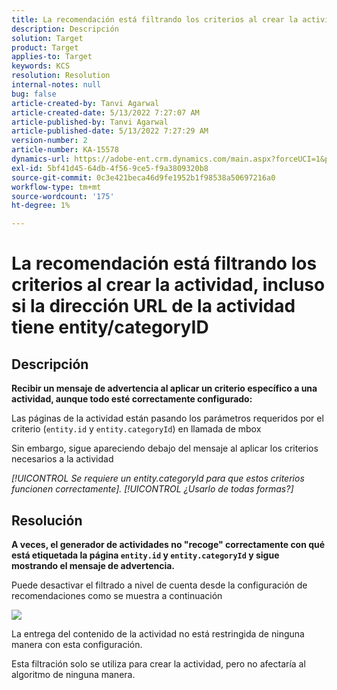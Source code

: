 ```yaml
---
title: La recomendación está filtrando los criterios al crear la actividad, incluso si la dirección URL de la actividad tiene entity/categoryID
description: Descripción
solution: Target
product: Target
applies-to: Target
keywords: KCS
resolution: Resolution
internal-notes: null
bug: false
article-created-by: Tanvi Agarwal
article-created-date: 5/13/2022 7:27:07 AM
article-published-by: Tanvi Agarwal
article-published-date: 5/13/2022 7:27:29 AM
version-number: 2
article-number: KA-15578
dynamics-url: https://adobe-ent.crm.dynamics.com/main.aspx?forceUCI=1&pagetype=entityrecord&etn=knowledgearticle&id=60604013-8ed2-ec11-a7b5-00224809c27a
exl-id: 5bf41d45-64db-4f56-9ce5-f9a3809320b8
source-git-commit: 0c3e421beca46d9fe1952b1f98538a50697216a0
workflow-type: tm+mt
source-wordcount: '175'
ht-degree: 1%

---
```


# La recomendación está filtrando los criterios al crear la actividad, incluso si la dirección URL de la actividad tiene entity/categoryID

## Descripción


<b>Recibir un mensaje de advertencia al aplicar un criterio específico a una actividad, aunque todo esté correctamente configurado:</b>

Las páginas de la actividad están pasando los parámetros requeridos por el criterio (`entity.id` y `entity.categoryId`) en llamada de mbox 

Sin embargo, sigue apareciendo debajo del mensaje al aplicar los criterios necesarios a la actividad

*[!UICONTROL Se requiere un entity.categoryId para que estos criterios funcionen correctamente]. [!UICONTROL ¿Usarlo de todas formas?]*


## Resolución


<b>A veces, el generador de actividades no &quot;recoge&quot; correctamente con qué está etiquetada la página `entity.id` y `entity.categoryId` y sigue mostrando el mensaje de advertencia.</b>



Puede desactivar el filtrado a nivel de cuenta desde la configuración de recomendaciones como se muestra a continuación

![](http://omniture.custhelp.com/ci/inlineImage/get/3041012/5090ecb0bec7673ef3ad943bd35f9095)



La entrega del contenido de la actividad no está restringida de ninguna manera con esta configuración.



Esta filtración solo se utiliza para crear la actividad, pero no afectaría al algoritmo de ninguna manera.
